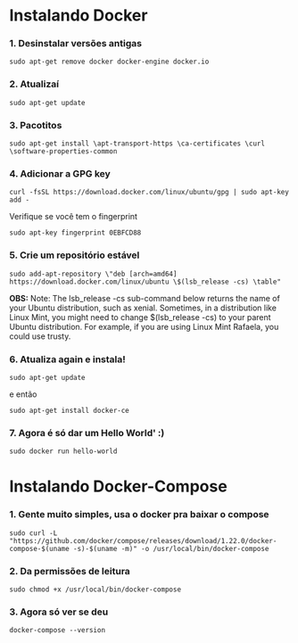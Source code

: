 # Instalando Docker



### 1. Desinstalar versões antigas

```sudo apt-get remove docker docker-engine docker.io```


### 2. Atualizaí

```sudo apt-get update```

### 3. Pacotitos

```sudo apt-get install \apt-transport-https \ca-certificates \curl \software-properties-common```

### 4. Adicionar a GPG key

```curl -fsSL https://download.docker.com/linux/ubuntu/gpg | sudo apt-key add -```

 Verifique se você tem o fingerprint

```sudo apt-key fingerprint 0EBFCD88```

### 5. Crie um repositório estável
```sudo add-apt-repository \"deb [arch=amd64] https://download.docker.com/linux/ubuntu \$(lsb_release -cs) \table"```

**OBS:** Note: The lsb_release -cs sub-command below returns the name of your Ubuntu distribution, such as xenial. Sometimes, in a distribution like Linux Mint, you might need to change $(lsb_release -cs) to your parent Ubuntu distribution. For example, if you are using Linux Mint Rafaela, you could use trusty.

### 6. Atualiza again e instala!

```sudo apt-get update```

e então

```sudo apt-get install docker-ce```


### 7. Agora é só dar um Hello World' :)

```sudo docker run hello-world```



# Instalando Docker-Compose

### 1. Gente muito simples, usa o docker pra baixar o compose

```sudo curl -L "https://github.com/docker/compose/releases/download/1.22.0/docker-compose-$(uname -s)-$(uname -m)" -o /usr/local/bin/docker-compose```

### 2. Da permissões de leitura

```sudo chmod +x /usr/local/bin/docker-compose```

### 3. Agora só ver se deu

```docker-compose --version```